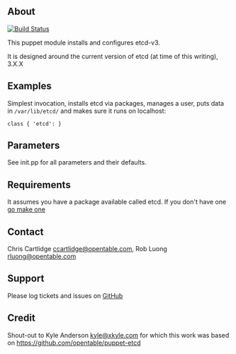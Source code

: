 About
------
[![Build Status](https://travis-ci.org/opentable/puppet-etcd-v3.png)](https://travis-ci.org/opentable/puppet-etcd-v3)

This puppet module installs and configures etcd-v3.

It is designed around the current version of etcd (at time of this writing), 3.X.X

Examples
---------
Simplest invocation, installs etcd via packages, manages a user, puts data in
`/var/lib/etcd/` and makes sure it runs on localhost:

    class { 'etcd': }

Parameters
----------
See init.pp for all parameters and their defaults.

Requirements
-----------
It assumes you have a package available called etcd. If you don't have one
[go make one](https://github.com/solarkennedy/etcd-packages)

Contact
-------
Chris Cartlidge <ccartlidge@opentable.com>, Rob Luong <rluong@opentable.com>

Support
-------
Please log tickets and issues on [GitHub](https://github.com/opentable/puppet-etcd-v3/issues)

Credit
-------
 Shout-out to Kyle Anderson <kyle@xkyle.com> for which this work was based on https://github.com/opentable/puppet-etcd
